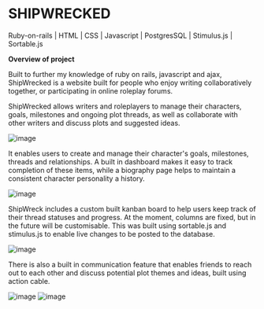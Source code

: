 # SHIPWRECKED
Ruby-on-rails | HTML | CSS | Javascript | PostgresSQL | Stimulus.js | Sortable.js

**Overview of project**

Built to further my knowledge of ruby on rails, javascript and ajax, ShipWrecked is a website built for people who enjoy writing collaboratively together, or participating in online roleplay forums. 

ShipWrecked allows writers and roleplayers to manage their characters, goals, milestones and ongoing plot threads, as well as collaborate with other writers and discuss plots and suggested ideas.

![image](https://user-images.githubusercontent.com/66081334/125176383-de0d7780-e1ca-11eb-94cd-dd6b9c22dc78.png)

It enables users to create and manage their character's goals, milestones, threads and relationships. A built in dashboard makes it easy to track completion of these items, while a biography page helps to maintain a consistent character personality a history.

![image](https://user-images.githubusercontent.com/66081334/125176401-009f9080-e1cb-11eb-8551-3a18011edb79.png)

ShipWreck includes a custom built kanban board to help users keep track of their thread statuses and progress. At the moment, columns are fixed, but in the future will be customisable. This was built using sortable.js and stimulus.js to enable live changes to be posted to the database.

![image](https://user-images.githubusercontent.com/66081334/125176414-13b26080-e1cb-11eb-8567-dcd6ad99cbbd.png)

There is also a built in communication feature that enables friends to reach out to each other and discuss potential plot themes and ideas, built using action cable.

![image](https://user-images.githubusercontent.com/66081334/125176430-26c53080-e1cb-11eb-8c09-cb5007aae460.png)
![image](https://user-images.githubusercontent.com/66081334/125176453-5e33dd00-e1cb-11eb-9c97-222f5bcd10b3.png)
